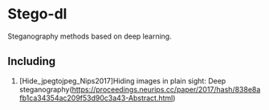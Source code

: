 # Stego-dl
Steganography methods based on deep learning.
## Including
1. [Hide_jpegtojpeg_Nips2017]Hiding images in plain sight: Deep steganography(https://proceedings.neurips.cc/paper/2017/hash/838e8afb1ca34354ac209f53d90c3a43-Abstract.html)
